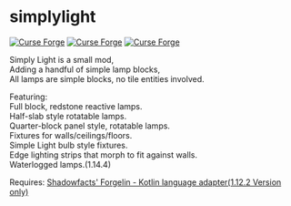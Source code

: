 # simplylight
[![Curse Forge](http://cf.way2muchnoise.eu/simply-light.svg)](https://minecraft.curseforge.com/projects/simply-light)
[![Curse Forge](http://cf.way2muchnoise.eu/versions/simply-light.svg)](https://minecraft.curseforge.com/projects/simply-light)
[![Curse Forge](http://cf.way2muchnoise.eu/packs/short_simply-light.svg)](https://minecraft.curseforge.com/projects/simply-light)

Simply Light is a small mod,  
Adding a handful of simple lamp blocks,  
All lamps are simple blocks, no tile entities involved.

Featuring:  
  Full block, redstone reactive lamps.  
  Half-slab style rotatable lamps.  
  Quarter-block panel style, rotatable lamps.  
  Fixtures for walls/ceilings/floors.  
  Simple Light bulb style fixtures.  
  Edge lighting strips that morph to fit against walls.  
  Waterlogged lamps.(1.14.4)  

Requires:
[Shadowfacts' Forgelin - Kotlin language adapter(1.12.2 Version only)](https://www.curseforge.com/minecraft/mc-mods/shadowfacts-forgelin)
